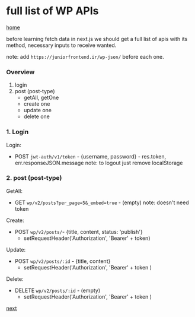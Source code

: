 
# full list of WP APIs 

[home](../README.md)



before learning fetch data in next.js we should get a full list of apis with its method, necessary inputs to receive wanted.

note: add `https://juniorfrontend.ir/wp-json/` before each one.
 
### Overview

1. login 
2. post (post-type) 
    * getAll, getOne
    * create one
    * update one
    * delete one


### 1. Login

Login: 
* POST `jwt-auth/v1/token` - {username, password} - res.token, err.responseJSON.message
note: to logout just remove localStorage

### 2. post (post-type)

GetAll:
* GET `wp/v2/posts?per_page=5&_embed=true` - (empty)
note: doesn't need token

Create: 
* POST `wp/v2/posts/`- {title, content, status: 'publish'}
    * setRequestHeader('Authorization', 'Bearer' + token)

Update: 
* POST `wp/v2/posts/:id` - {title, content}
    * setRequestHeader('Authorization', 'Bearer' + token )

Delete:
* DELETE `wp/v2/posts/:id` - (empty)
    * setRequestHeader('Authorization', 'Bearer' + token )



[next](./new-endpoints.md)